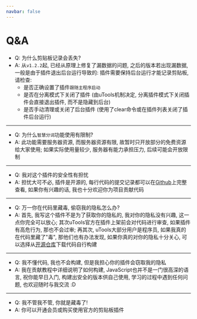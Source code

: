 ```yaml
---
navbar: false
---
```


# Q&A

- Q: 为什么剪贴板记录会丢失?
- A: 从`v1.2.2`起, 已经从原理上修复了漏数据的问题, 之后的版本若出现漏数据, 一般是由于插件退出后台运行导致的: 插件需要保持后台运行才能记录剪贴板, 请检查:
  - 是否正确设置了插件`跟随主程序启动`
  - 是否在分离模式下关闭了插件 (由uTools机制决定, 分离插件模式下关闭插件会直接退出插件, 而不是隐藏到后台)
  - 是否手动清理或关闭了后台插件 (使用了clear命令或在插件列表关闭了插件后台运行)

----

- Q: 为什么`智慧分词`功能使用有限制?
- A: 此功能需要服务器资源, 而服务器资源有限, 故暂时只开放部分的免费资源给大家使用; 如果实际使用量较少, 服务器有能力承担压力, 后续可能会开放限制

----

- Q: 我对这个插件的安全性有担忧
- A: 担忧大可不必, 插件是开源的, 每行代码的提交记录都可以在[Github](https://githubcom/ZiuChen/ClipboardManager)上完整查看, 如果你有兴趣的话, 我也十分欢迎你为项目贡献代码

----

- Q: 万一你在代码里藏毒, 偷窃我的隐私怎么办?
- A: 首先, 我写这个插件不是为了获取你的隐私的, 我对你的隐私没有兴趣, 这一点你完全可以放心; 其次uTools官方在插件上架前会对代码进行审查, 如果插件有高危行为, 那也不会过审; 再其次, uTools大部分用户是程序员, 如果我真的在代码里藏了"毒", 那他们也有办法发现, 如果你真的对你的隐私十分关心, 可以选择从[开源仓库](https://githubcom/ZiuChen/ClipboardManager)下载代码自行构建

----

- Q: 我不懂代码, 我也不会构建, 但是我担心你的插件会窃取我的隐私
- A: 我在贡献教程中详细说明了如何构建, JavaScript也并不是一门很高深的语言, 祝你能早日入门, 构建出安全的版本供自己使用, 学习的过程中遇到任何问题, 也欢迎随时与我交流 :D

----

- Q: 我不管我不管, 你就是藏毒了!
- A: 你可以开通会员或购买使用官方的剪贴板插件